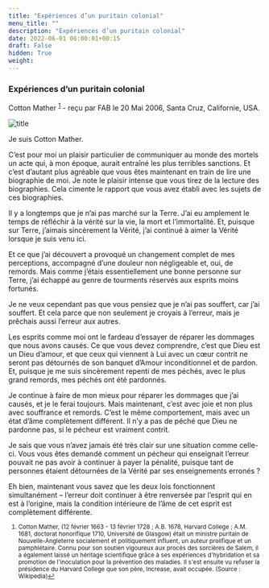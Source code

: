 ```yaml
---
title: "Expériences d’un puritain colonial"
menu_title: ""
description: "Expériences d’un puritain colonial"
date: 2022-06-01 06:00:01+00:15
draft: False
hidden: True
weight:
---
```

### Expériences d’un puritain colonial

Cotton Mather <sup id="a1">[1](#f1)</sup> - reçu par FAB le 20 Mai 2006, Santa Cruz, Californie, USA.

![title](/fr-contemporary-messages/fr-contemporary-messages-by-date-order/fr-contemporary-messages-2006/fr-2006-cotton-mather.jpg)

Je suis Cotton Mather.

C’est pour moi un plaisir particulier de communiquer au monde des mortels un acte qui, à mon époque, aurait entraîné les plus terribles sanctions. Et c’est d’autant plus agréable que vous êtes maintenant en train de lire une biographie de moi. Je note le plaisir intense que vous tirez de la lecture des biographies. Cela cimente le rapport que vous avez établi avec les sujets de ces biographies.

Il y a longtemps que je n’ai pas marché sur la Terre. J’ai eu amplement le temps de réfléchir à la vérité sur la vie, la mort et l’immortalité. Et, puisque sur Terre, j’aimais sincèrement la Vérité, j’ai continué à aimer la Vérité lorsque je suis venu ici.

Et ce que j’ai découvert a provoqué un changement complet de mes perceptions, accompagné d’une douleur non négligeable et, oui, de remords. Mais comme j’étais essentiellement une bonne personne sur Terre, j’ai échappé au genre de tourments réservés aux esprits moins fortunés.

Je ne veux cependant pas que vous pensiez que je n’ai pas souffert, car j’ai souffert. Et cela parce que non seulement je croyais à l’erreur, mais je prêchais aussi l’erreur aux autres.

Les esprits comme moi ont le fardeau d’essayer de réparer les dommages que nous avons causés. Ce que vous devez comprendre, c’est que Dieu est un Dieu d’amour, et que ceux qui viennent à Lui avec un cœur contrit ne seront pas détournés de son banquet d’Amour inconditionnel et de pardon. Et, puisque je me suis sincèrement repenti de mes péchés, avec le plus grand remords, mes péchés ont été pardonnés.

Je continue à faire de mon mieux pour réparer les dommages que j’ai causés, et je le ferai toujours. Mais maintenant, c’est avec joie et non plus avec souffrance et remords. C’est le même comportement, mais avec un état d’âme complètement différent. Il n’y a pas de péché que Dieu ne pardonne pas, si le pécheur est vraiment contrit.

Je sais que vous n’avez jamais été très clair sur une situation comme celle-ci. Vous vous êtes demandé comment un pécheur qui enseignait l’erreur pouvait ne pas avoir à continuer à payer la pénalité, puisque tant de personnes étaient détournées de la Vérité par ses enseignements erronés ?

Eh bien, maintenant vous savez que les deux lois fonctionnent simultanément – l’erreur doit continuer à être renversée par l’esprit qui en est à l’origine, mais la condition intérieure de l’âme de cet esprit est complètement différente.
<small>

1. <large id="f1"> Cotton Mather, (12 février 1663 - 13 février 1728 ; A.B. 1678, Harvard College ; A.M. 1681, doctorat honorifique 1710, Université de Glasgow) était un ministre puritain de Nouvelle-Angleterre socialement et politiquement influent, un auteur prolifique et un pamphlétaire. Connu pour son soutien vigoureux aux procès des sorcières de Salem, il a également laissé un héritage scientifique grâce à ses expériences d'hybridation et sa promotion de l'inoculation pour la prévention des maladies. Il s'est ensuite vu refuser la présidence du Harvard College que son père, Increase, avait occupée. (Source : Wikipedia)[↩](#a1)

